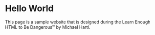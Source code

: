 <h1>Hello World</h1>

<p>This page is a sample website that is designed during the Learn Enough HTML to Be Dangerous™ by Michael Hartl.</p>
